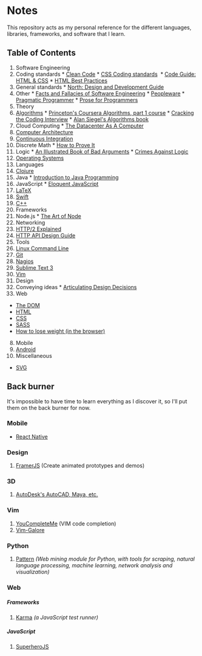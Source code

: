 # Notes

This repository acts as my personal reference for the different languages, libraries, frameworks, and software that I learn.

## Table of Contents

1. Software Engineering
  1. Coding standards
    * [Clean Code](coding-standards/CleanCode-1.md)
    * [CSS Coding standards](coding-standards/frontend/) 
    * [Code Guide: HTML & CSS](coding-standards/frontend/code-guide-html-css.md)
    * [HTML Best Practices](coding-standards/frontend/html-best-practices.md)
  2. General standards
    * [North: Design and Development Guide](software-engineering/NorthDesignAndDevelopment-1.md)
  3. Other
    * [Facts and Fallacies of Software Engineering](software-engineering/FactsAndFallaciesofSoftwareEngineering.md)
    * [Peopleware](software-engineering/Peopleware.md)
    * [Pragmatic Programmer](software-engineering/PragmaticProgrammer.md)
    * [Prose for Programmers](software-engineering/ProseForProgrammers.md)
2. Theory
  1. [Algorithms](algorithms/)
    * [Princeton's Coursera Algorithms, part 1 course](algorithms/AlgoPt1-1.md)
    * [Cracking the Coding Interview](algorithms/CTCI-1.md)
    * [Alan Siegel's Algorithms book](algorithms/SiegelChapter1.md)
  2. Cloud Computing
    * [The Datacenter As A Computer](cloud-computing/TheDatacenterAsAComputer.md)
  3. [Computer Architecture](computer-architecture/)
  4. [Continuous Integration](continuous-integration/)
  5. Discrete Math
    * [How to Prove It](discrete-math/HowToProveIt.md)
  6. Logic
    * [An Illustrated Book of Bad Arguments](logic/AnIllustratedBookOfBadArguments.md)
    * [Crimes Against Logic](logic/CrimesAgainstLogic.md)
  7. [Operating Systems](operating-systems/)
3. Languages
  1. [Clojure](clojure/)
  2. Java
    * [Introduction to Java Programming](java/introduction-to-java-programming/)
  3. JavaScript
    * [Eloquent JavaScript](javascript/EloquentJavaScript/)
  4. [LaTeX](latex/)
  5. [Swift](swift/)
  6. [C++](C++.md)
4. Frameworks
  1. Node.js
    * [The Art of Node](frameworks/node/the-art-of-node.md)
5. Networking
  1. [HTTP/2 Explained](networking/http2-explained.md)
  2. [HTTP API Design Guide](networking/http-api-design-guide.md)
5. Tools
  1. [Linux Command Line](cli/)
  2. [Git](git/)
  3. [Nagios](cloud-computing/NagiosCore.md)
  4. [Sublime Text 3](sublime-text/)
  5. [Vim](Vim.md)
6. Design
  1. Conveying ideas
    * [Articulating Design Decisions](design/ArticulatingDesignDecisions.md)
7. Web
  * [The DOM](web-technologies/DomEnlightenment-1.md)
  * [HTML](web-technologies/HTML.md)
  * [CSS](web-technologies/CSS.md)
  * [SASS](web-technologies/SASS.md)
  * [How to lose weight (in the browser)](web-technologies/BrowserDiet.md)
8. Mobile
  1. [Android](android/)
9. Miscellaneous
  * [SVG](svg/)

## Back burner

It's impossible to have time to learn everything as I discover it, so I'll put them on the back burner for now.

### Mobile

* [React Native](https://facebook.github.io/react-native/docs/getting-started.html#content)

### Design

1. [FramerJS](http://framerjs.com/) (Create animated prototypes and demos)

### 3D

1. [AutoDesk's AutoCAD, Maya, etc.](http://au.autodesk.com/au-online/overview?mktvar004=661084&internalc=true)

### Vim

1. [YouCompleteMe](https://github.com/Valloric/YouCompleteMe) (VIM code completion)
2. [Vim-Galore](https://github.com/mhinz/vim-galore)

### Python

1. [Pattern](https://github.com/clips/pattern) *(Web mining module for Python, with tools for scraping, natural language processing, machine learning, network analysis and visualization)*

### Web

##### Frameworks

1. [Karma](https://karma-runner.github.io/0.13/index.html) *(a JavaScript test runner)*

##### JavaScript

1. [SuperheroJS](http://superherojs.com/)

